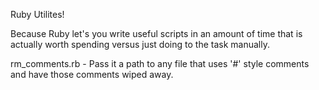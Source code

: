 Ruby Utilites!

Because Ruby let's you write useful scripts in an amount of time that is actually worth spending versus just doing to the task manually.

rm_comments.rb - Pass it a path to any file that uses '#' style comments and have those comments wiped away.
